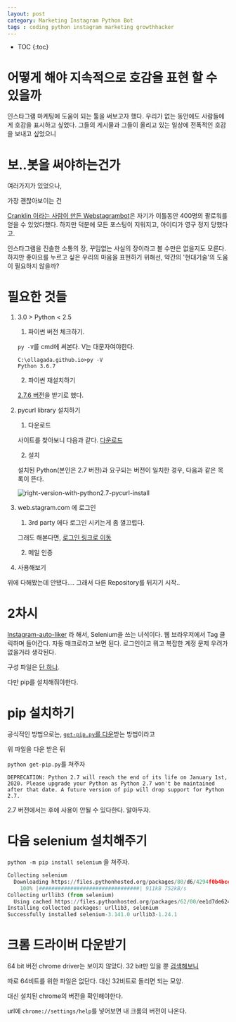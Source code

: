 ```yaml
---
layout: post
category: Marketing Instagram Python Bot
tags : coding python instagram marketing growthhacker
---
```


* TOC
{:toc}

# 어떻게 해야 지속적으로 호감을 표현 할 수 있을까

인스타그램 마케팅에 도움이 되는 툴을 써보고자 했다.
우리가 없는 동안에도 사람들에게 호감을 표시하고 싶었다.
그들의 게시물과 그들이 올리고 있는 일상에 전폭적인 호감을 보내고 싶었으니


# 보..봇을 써야하는건가

여러가지가 있었으나,

가장 괜찮아보이는 건

[Cranklin 이라는 사람이 만든 Webstagrambot](https://github.com/cranklin/Instagram-Bot/blob/master/webstagrambot.py)은 자기가 이틀동안 400명의 팔로워를 얻을 수 있었다했다.
하지만 덕분에 모든 포스팅이 지워지고, 아이디가 영구 정지 당했다고.

인스타그램을 진솔한 소통의 장, 꾸밈없는 사실의 장이라고 볼 수만은 없을지도 모른다.
하지만 좋아요를 누르고 싶은 우리의 마음을 표현하기 위해선, 약간의 '현대기술'의 도움이 필요하지 않을까?

# 필요한 것들

1.  3.0 > Python < 2.5

    1) 파이썬 버전 체크하기.
    
    `py -V`를 cmd에 써본다. V는 대문자여야한다.

    ```git bash
    C:\ollagada.github.io>py -V
    Python 3.6.7
    ```
    2) 파이썬 재설치하기

    [2.7.6 버전](https://www.python.org/downloads/release/python-2716/)을 받기로 했다.
    

2. pycurl library 설치하기

    1) 다운로드
    
    사이트를 찾아보니 다음과 같다.
    [다운로드](http://pycurl.sourceforge.net/download/pycurl-7.19.5.3/pycurl-7.19.5.3.win-amd64-py2.7.exe)
    
    2) 설치
    
    설치된 Python(본인은 2.7 버전)과 요구되는 버전이 일치한 경우, 다음과 같은 목록이 뜬다.
    
    ![right-version-with-python2.7-pycurl-install](https://user-images.githubusercontent.com/35059428/56262282-9cd3ad80-6110-11e9-9805-2fc5e5a94015.png)


3. web.stagram.com 에 로그인

    1) 3rd party 에다 로그인 시키는게 좀 껄끄럽다.
    
    그래도 해본다면, [로그인 링크로 이동](https://websta.zendesk.com/hc/en-us/signin?return_to=https%3A%2F%2Fwebsta.zendesk.com%2Fhc%2Fen-us%2Frequests%2Fnew&locale=en-us)

    2) 메일 인증

4. 사용해보기

    
위에 다해봤는데 안됐다.... 그래서 다른 Repository를 뒤지기 시작..

# 2차시

[Instagram-auto-liker](https://github.com/sameerkumar18/Instagram-Auto-Liker) 라 해서, Selenium을 쓰는 녀석이다.
웹 브라우저에서 Tag 클릭하며 들어간다.
자동 매크로라고 보면 된다.
로그인이고 뭐고 복잡한 계정 문제 우려가 없을거라 생각된다.

구성 파일은 [단 하나](https://github.com/sameerkumar18/Instagram-Auto-Liker).

다만 pip를 설치해줘야한다.

# pip 설치하기

공식적인 방법으로는, [`get-pip.py`를 다운](https://bootstrap.pypa.io/get-pip.py)받는 방법이라고

위 파일을 다운 받은 뒤

`python get-pip.py`를 쳐주자
```
DEPRECATION: Python 2.7 will reach the end of its life on January 1st, 2020. Please upgrade your Python as Python 2.7 won't be maintained after that date. A future version of pip will drop support for Python 2.7.
```

2.7 버전에서는 후에 사용이 안될 수 있다한다. 알아두자.

# 다음 selenium 설치해주기

`python -m pip install selenium`
을 쳐주자.

```python
Collecting selenium
  Downloading https://files.pythonhosted.org/packages/80/d6/4294f0b4bce4de0abf13e17190289f9d0613b0a44e5dd6a7f5ca98459853/selenium-3.141.0-py2.py3-none-any.whl (904kB)
    100% |################################| 911kB 752kB/s
Collecting urllib3 (from selenium)
  Using cached https://files.pythonhosted.org/packages/62/00/ee1d7de624db8ba7090d1226aebefab96a2c71cd5cfa7629d6ad3f61b79e/urllib3-1.24.1-py2.py3-none-any.whl
Installing collected packages: urllib3, selenium
Successfully installed selenium-3.141.0 urllib3-1.24.1
```


# 크롬 드라이버 다운받기

64 bit 버전 chrome driver는 보이지 않았다.
32 bit만 있을 뿐
[검색해보니](https://stackoverflow.com/questions/23081507/where-to-find-64-bit-version-of-chromedriver-exe-for-selenium-webdriver#answer-43802135)

따로 64비트를 위한 파일은 없단다. 대신 32비트로 돌리면 되는 모양.

대신 설치된 chrome의 버전을 확인해야한다.

url에 `chrome://settings/help`를 넣어보면 내 크롬의 버전이 나온다.


